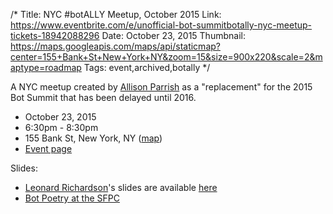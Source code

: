 /*
Title: NYC #botALLY Meetup, October 2015
Link: https://www.eventbrite.com/e/unofficial-bot-summitbotally-nyc-meetup-tickets-18942088296
Date: October 23, 2015
Thumbnail: https://maps.googleapis.com/maps/api/staticmap?center=155+Bank+St+New+York+NY&zoom=15&size=900x220&scale=2&maptype=roadmap
Tags: event,archived,botally
*/

A NYC meetup created by [Allison Parrish](https://twitter.com/aparrish) as a "replacement" for the 2015 Bot Summit that has been delayed until 2016.

- October 23, 2015
- 6:30pm - 8:30pm
- 155 Bank St, New York, NY ([map](https://www.google.com/maps/dir/Current+Location/155+Bank+St,+New+York,+NY))
- [Event page](https://www.eventbrite.com/e/unofficial-bot-summitbotally-nyc-meetup-tickets-18942088296)

Slides:

- [Leonard Richardson](https://twitter.com/leonardr)'s slides are available [here](http://www.crummy.com/writing/speaking/2015-Bot%20Summit/)
- [Bot Poetry at the SFPC](http://0x0a.li/en/bot-poetry-at-the-sfpc/)